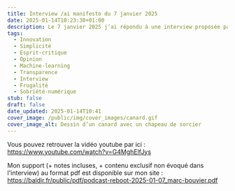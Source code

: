 ```yaml
---
title: Interview /ai manifesto du 7 janvier 2025
date: 2025-01-14T10:23:30+01:00
description: Le 7 janvier 2025 j’ai répondu à une interview proposée par Raboot Conseil
tags:
  - Innovation
  - Simplicité
  - Esprit-critique
  - Opinion
  - Machine-learning
  - Transparence
  - Interview
  - Frugalité
  - Sobriété-numérique
stub: false
draft: false
date_updated: 2025-01-14T10:41
cover_image: /public/img/cover_images/canard.gif
cover_image_alt: Dessin d’un canard avec un chapeau de sorcier
---
```

Vous pouvez retrouver la vidéo youtube par ici : https://www.youtube.com/watch?v=G4MghElfJys

Mon support (+ notes incluses, + contenu exclusif non évoqué dans l'interview) au format pdf est disponible sur mon site : https://baldir.fr/public/pdf/podcast-reboot-2025-01-07_marc-bouvier.pdf